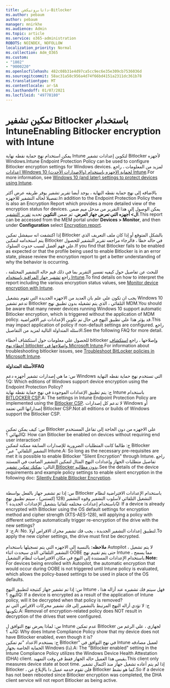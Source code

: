 ```yaml
---
title: داتابروتيكشن-Bitlocker
ms.author: pebaum
author: pebaum
manager: mnirkhe
ms.audience: Admin
ms.topic: article
ms.service: o365-administration
ROBOTS: NOINDEX, NOFOLLOW
localization_priority: Normal
ms.collection: Adm_O365
ms.custom:
- "1802"
- "9000220"
ms.openlocfilehash: 482c08b31e4d97ca5cc9ec6e35e309cb7536036d
ms.sourcegitcommit: 58ac31a58c956a4d74f66bd4151a2311dc361b78
ms.translationtype: MT
ms.contentlocale: ar-SA
ms.lasthandoff: 01/07/2021
ms.locfileid: "49778180"
---
```

# <a name="enabling-bitlocker-encryption-with-intune"></a><span data-ttu-id="d1a85-102">تمكين تشفير Bitlocker باستخدام Intune</span><span class="sxs-lookup"><span data-stu-id="d1a85-102">Enabling Bitlocker encryption with Intune</span></span>

<span data-ttu-id="d1a85-103">يمكن استخدام نهج حماية نقطه نهاية Intune لتكوين إعدادات تشفير Bitlocker لأجهزه Windows.</span><span class="sxs-lookup"><span data-stu-id="d1a85-103">Intune Endpoint Protection Policy can be used to configure Bitlocker encryption settings for Windows devices.</span></span> <span data-ttu-id="d1a85-104">لمزيد من المعلومات ، راجع [إعدادات Windows 10 (والإصدارات الأحدث) لحماية الاجهزه باستخدام Intune](https://docs.microsoft.com/intune/endpoint-protection-windows-10#windows-encryption).</span><span class="sxs-lookup"><span data-stu-id="d1a85-104">For more information, see [Windows 10 (and later) settings to protect devices using Intune](https://docs.microsoft.com/intune/endpoint-protection-windows-10#windows-encryption).</span></span>

<span data-ttu-id="d1a85-105">بالاضافه إلى نهج حماية نقطه النهاية ، يوجد أيضا تقرير تشفير يوفر طريقه عرض أكثر تفصيلا لحاله التشفير للاجهزه.</span><span class="sxs-lookup"><span data-stu-id="d1a85-105">In addition to the Endpoint Protection Policy there is also an Encryption Report which provides a more detailed view of the encryption status for devices.</span></span> <span data-ttu-id="d1a85-106">يمكن الوصول إلى هذا التقرير من مدخل ميم ضمن **ال> أجهزه التي تعرض جهاز العرض**، ثم ضمن **التكوين** تحديد [تقرير التشفير](https://endpoint.microsoft.com/#blade/Microsoft_Intune_DeviceSettings/DevicesMonitorMenu/encryptionReport).</span><span class="sxs-lookup"><span data-stu-id="d1a85-106">This report can be accessed from the MEM portal under **Devices > Monitor**, and then under **Configuration** select [Encryption report](https://endpoint.microsoft.com/#blade/Microsoft_Intune_DeviceSettings/DevicesMonitorMenu/encryptionReport).</span></span>

<span data-ttu-id="d1a85-107">إذا اكتشفت انه سيفشل تمكين Bitlocker بالشكل المتوقع أو إذا كان ملف التعريف الذي يتم استخدامه لتمكين Bitlocker في حاله خطا ، فالرجاء مراجعه تقرير التشفير للحصول علي فهم أفضل لسبب حدوث السلوك.</span><span class="sxs-lookup"><span data-stu-id="d1a85-107">If you find that Bitlocker fails to be enabled as expected or that the profile being used to enable Bitlocker is in an error state, please review the encryption report to get a better understanding of why the behavior is occurring.</span></span>

<span data-ttu-id="d1a85-108">للبحث عن تفاصيل حول كيفيه تفسير التقرير بما في ذلك قيم حاله التشفير المختلفة ، راجع [تشفير جهاز المراقبة باستخدام Intune](https://docs.microsoft.com/mem/intune/protect/encryption-monitor).</span><span class="sxs-lookup"><span data-stu-id="d1a85-108">To find details on how to interpret the report including the various encryption status values, see [Monitor device encryption with Intune](https://docs.microsoft.com/mem/intune/protect/encryption-monitor).</span></span>

<span data-ttu-id="d1a85-109">يجب ان تكون علي علم بان العديد من الاجهزه الجديدة التي تقوم بتشغيل Windows 10 تدعم تشفير Bitlocker التلقائي ، الذي يتم تشغيله بدون تطبيق نهج MDM.</span><span class="sxs-lookup"><span data-stu-id="d1a85-109">You should be aware that many newer devices running Windows 10 support automatic Bitlocker encryption, which is triggered without the application of MDM policy.</span></span> <span data-ttu-id="d1a85-110">قد يؤثر هذا علي تطبيق النهج في حال تم تكوين الإعدادات غير الافتراضية.</span><span class="sxs-lookup"><span data-stu-id="d1a85-110">This may impact application of policy if non-default settings are configured.</span></span> <span data-ttu-id="d1a85-111">راجع الاسئله المتداولة التالية لمزيد من التفاصيل.</span><span class="sxs-lookup"><span data-stu-id="d1a85-111">See the following FAQ for more detail.</span></span>

<span data-ttu-id="d1a85-112">للحصول علي معلومات حول استكشاف أخطاء bitlocker وإصلاحها ، راجع [استكشاف أخطاء نهج bitlocker وإصلاحها في Microsoft Intune](https://docs.microsoft.com/intune/protect/troubleshoot-bitlocker-policies).</span><span class="sxs-lookup"><span data-stu-id="d1a85-112">For information about troubleshooting bitlocker issues, see [Troubleshoot BitLocker policies in Microsoft Intune](https://docs.microsoft.com/intune/protect/troubleshoot-bitlocker-policies).</span></span>
 
 
<span data-ttu-id="d1a85-113">**الأسئلة المتداولة**</span><span class="sxs-lookup"><span data-stu-id="d1a85-113">**FAQ**</span></span>

<span data-ttu-id="d1a85-114">س: ما هي إصدارات تشفير أجهزه دعم Windows التي تستخدم نهج حماية نقطه النهاية ؟</span><span class="sxs-lookup"><span data-stu-id="d1a85-114">Q: Which editions of Windows support device encryption using the Endpoint Protection Policy?</span></span><br>
<span data-ttu-id="d1a85-115">ج: يتم تطبيق الإعدادات الموجودة في نهج حماية نقطه نهاية Intune باستخدام [BITLOCKER CSP](https://docs.microsoft.com/windows/client-management/mdm/bitlocker-csp).</span><span class="sxs-lookup"><span data-stu-id="d1a85-115">A: The settings in Intune Endpoint Protection Policy are implemented using the [Bitlocker CSP](https://docs.microsoft.com/windows/client-management/mdm/bitlocker-csp).</span></span> <span data-ttu-id="d1a85-116">لا تدعم كل إصدارات Windows أو إصداراتها التي تعتمد Bitlocker CSP.</span><span class="sxs-lookup"><span data-stu-id="d1a85-116">Not all editions or builds of Windows support the Bitlocker CSP.</span></span> <br><br>

<span data-ttu-id="d1a85-117">س: كيف يمكن تمكين Bitlocker علي الاجهزه من دون الحاجة إلى تفاعل المستخدم النهائي ؟</span><span class="sxs-lookup"><span data-stu-id="d1a85-117">Q: How can Bitlocker be enabled on devices without requiring end user interaction?</span></span><br>
<span data-ttu-id="d1a85-118">ج: طالما كانت المتطلبات الضرورية للإصدارات السابقة ممكنة لتمكين Bitlocker "التشفير التلقائي" عبر Intune.</span><span class="sxs-lookup"><span data-stu-id="d1a85-118">A: So long as the necessary pre-requisites are met it is possible to enable Bitlocker "Silent Encryption" through Intune.</span></span> <span data-ttu-id="d1a85-119">راجع تفاصيل متطلبات الجهاز وإعدادات النهج المثال لتمكين التشفير الصامت في المستند التالي: [يمكنك تمكين تشفير Bitlocker بدون مطالبه](https://docs.microsoft.com/mem/intune/protect/encrypt-devices#silently-enable-bitlocker-on-devices).</span><span class="sxs-lookup"><span data-stu-id="d1a85-119">See the details of the device requirements and example policy settings to enable silent encryption in the following doc: [Silently Enable Bitlocker Encryption](https://docs.microsoft.com/mem/intune/protect/encrypt-devices#silently-enable-bitlocker-on-devices).</span></span> <br><br>

<span data-ttu-id="d1a85-120">س: إذا تم تشفير جهاز بالفعل بواسطة Bitlocker باستخدام الإعدادات الافتراضية لنظام التشغيل التلقائي لأسلوب التشفير وقوه التشفير (128 إكستس) ، سيتم تطبيق نهج باستخدام إعدادات مختلفه تلقائيا بتشغيل الإعدادات الجديدة ؟</span><span class="sxs-lookup"><span data-stu-id="d1a85-120">Q: If a device is already encrypted with Bitlocker using the OS default settings for encryption method and cipher strength (XTS-AES-128), will applying a policy with different settings automatically trigger re-encryption of the drive with the new settings?</span></span><br>
<span data-ttu-id="d1a85-121">ج: لا.</span><span class="sxs-lookup"><span data-stu-id="d1a85-121">A: No.</span></span> <span data-ttu-id="d1a85-122">لتطبيق إعدادات التشفير الجديدة ، يجب فك تشفير محرك الاقراص أولا.</span><span class="sxs-lookup"><span data-stu-id="d1a85-122">To apply the new cipher settings, the drive must first be decrypted.</span></span><br><br>
<span data-ttu-id="d1a85-123">**ملاحظه:** بالنسبة إلى الاجهزه التي يتم تسجيلها باستخدام Autopilot ، لا يتم تشغيل التشفير التلقائي الذي سيحدث اثناء OOBE حتى يتم تقييم نهج Intune ، مما يسمح باستخدام الإعدادات المستندة إلى النهج في مكان الافتراضيات لنظام التشغيل.</span><span class="sxs-lookup"><span data-stu-id="d1a85-123">**Note:** For devices being enrolled with Autopilot, the automatic encryption that would occur during OOBE is not triggered until Intune policy is evaluated, which allows the policy-based settings to be used in place of the OS defaults.</span></span>
 
<span data-ttu-id="d1a85-124">س: إذا تم تشفير جهاز كنتيجة لتطبيق النهج Intune ، فهل سيتم فك تشفيره عند أزاله هذا النهج ؟</span><span class="sxs-lookup"><span data-stu-id="d1a85-124">Q: If a device is encrypted as a result of the  application of Intune policy, will it be decrypted when that policy is removed?</span></span><br>
<span data-ttu-id="d1a85-125">ج: لا تؤدي أزاله النهج المرتبط بالتشفير إلى فك تشفير محركات الاقراص التي تم تكوينها.</span><span class="sxs-lookup"><span data-stu-id="d1a85-125">A: Removal of encryption-related policy does NOT result in decryption of the drives that were configured.</span></span>
 
<span data-ttu-id="d1a85-126">س: لماذا يعرض نهج التوافق ل Intune عدم تمكين Bitlocker لجهازي ، علي الرغم من انه ؟</span><span class="sxs-lookup"><span data-stu-id="d1a85-126">Q: Why does Intune Compliance Policy show that my device does not have Bitlocker enabled, even though it is?</span></span><br>
<span data-ttu-id="d1a85-127">ج: يستخدم الاعداد "تم تمكين Bitlocker" في نهج التوافق في Intune لعميل مصادقه الحماية الخاصة بجهاز Windows (دا).</span><span class="sxs-lookup"><span data-stu-id="d1a85-127">A: The "Bitlocker enabled" setting in the Intune Compliance Policy utilizes the Windows Device Health Attestation  (DHA) client.</span></span> <span data-ttu-id="d1a85-128">يقيس هذا العميل حاله الجهاز فقط في وقت التمهيد.</span><span class="sxs-lookup"><span data-stu-id="d1a85-128">This client only measures device state at boot time.</span></span> <span data-ttu-id="d1a85-129">إذا لم يتم أعاده تشغيل جهاز منذ اكتمال تشفير Bitlocker ، فلن تقوم خدمه عميل دا بالإبلاغ عن Bitlocker كما هو نشط.</span><span class="sxs-lookup"><span data-stu-id="d1a85-129">So if a device has not been rebooted since Bitlocker encryption was completed, the DHA client service will not report Bitlocker as being active.</span></span>
 
 